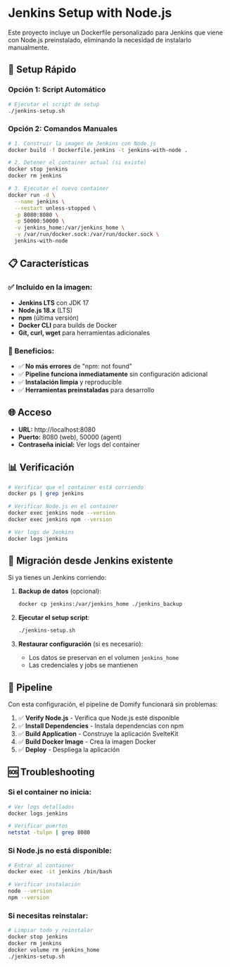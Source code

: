 # Jenkins Setup with Node.js

Este proyecto incluye un Dockerfile personalizado para Jenkins que viene con Node.js preinstalado, eliminando la necesidad de instalarlo manualmente.

## 🚀 Setup Rápido

### Opción 1: Script Automático
```bash
# Ejecutar el script de setup
./jenkins-setup.sh
```

### Opción 2: Comandos Manuales
```bash
# 1. Construir la imagen de Jenkins con Node.js
docker build -f Dockerfile.jenkins -t jenkins-with-node .

# 2. Detener el container actual (si existe)
docker stop jenkins
docker rm jenkins

# 3. Ejecutar el nuevo container
docker run -d \
  --name jenkins \
  --restart unless-stopped \
  -p 8080:8080 \
  -p 50000:50000 \
  -v jenkins_home:/var/jenkins_home \
  -v /var/run/docker.sock:/var/run/docker.sock \
  jenkins-with-node
```

## 📋 Características

### ✅ Incluido en la imagen:
- **Jenkins LTS** con JDK 17
- **Node.js 18.x** (LTS)
- **npm** (última versión)
- **Docker CLI** para builds de Docker
- **Git, curl, wget** para herramientas adicionales

### 🔧 Beneficios:
- ✅ **No más errores** de "npm: not found"
- ✅ **Pipeline funciona inmediatamente** sin configuración adicional
- ✅ **Instalación limpia** y reproducible
- ✅ **Herramientas preinstaladas** para desarrollo

## 🌐 Acceso

- **URL:** http://localhost:8080
- **Puerto:** 8080 (web), 50000 (agent)
- **Contraseña inicial:** Ver logs del container

## 📊 Verificación

```bash
# Verificar que el container está corriendo
docker ps | grep jenkins

# Verificar Node.js en el container
docker exec jenkins node --version
docker exec jenkins npm --version

# Ver logs de Jenkins
docker logs jenkins
```

## 🔄 Migración desde Jenkins existente

Si ya tienes un Jenkins corriendo:

1. **Backup de datos** (opcional):
   ```bash
   docker cp jenkins:/var/jenkins_home ./jenkins_backup
   ```

2. **Ejecutar el setup script**:
   ```bash
   ./jenkins-setup.sh
   ```

3. **Restaurar configuración** (si es necesario):
   - Los datos se preservan en el volumen `jenkins_home`
   - Las credenciales y jobs se mantienen

## 🎯 Pipeline

Con esta configuración, el pipeline de Domify funcionará sin problemas:

1. ✅ **Verify Node.js** - Verifica que Node.js esté disponible
2. ✅ **Install Dependencies** - Instala dependencias con npm
3. ✅ **Build Application** - Construye la aplicación SvelteKit
4. ✅ **Build Docker Image** - Crea la imagen Docker
5. ✅ **Deploy** - Despliega la aplicación

## 🆘 Troubleshooting

### Si el container no inicia:
```bash
# Ver logs detallados
docker logs jenkins

# Verificar puertos
netstat -tulpn | grep 8080
```

### Si Node.js no está disponible:
```bash
# Entrar al container
docker exec -it jenkins /bin/bash

# Verificar instalación
node --version
npm --version
```

### Si necesitas reinstalar:
```bash
# Limpiar todo y reinstalar
docker stop jenkins
docker rm jenkins
docker volume rm jenkins_home
./jenkins-setup.sh
``` 